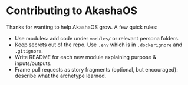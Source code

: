 # Contributing to AkashaOS

Thanks for wanting to help AkashaOS grow. A few quick rules:
- Use modules: add code under `modules/` or relevant persona folders.
- Keep secrets out of the repo. Use `.env` which is in `.dockerignore` and `.gitignore`.
- Write README for each new module explaining purpose & inputs/outputs.
- Frame pull requests as story fragments (optional, but encouraged): describe what the archetype learned.
